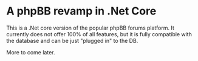 # A phpBB revamp in .Net Core

This is a .Net core version of the popular phpBB forums platform. It currently does not offer 100% of all features, but it is fully compatible with the database and can be just "plugged in" to the DB.

More to come later.